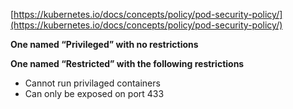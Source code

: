 [https://kubernetes.io/docs/concepts/policy/pod-security-policy/](https://kubernetes.io/docs/concepts/policy/pod-security-policy/)


**One named “Privileged” with no restrictions**


**One named “Restricted” with the following restrictions**

*   Cannot run privilaged containers
*   Can only be exposed on port 433






